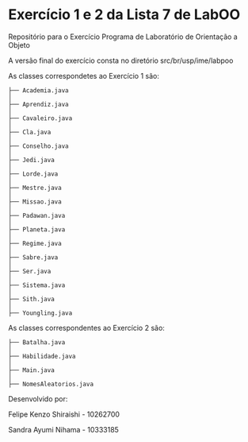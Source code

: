 # Exercício 1 e 2 da Lista 7 de LabOO
Repositório para o Exercício Programa de Laboratório de Orientação a Objeto

A versão final do exercício consta no diretório src/br/usp/ime/labpoo

As classes correspondetes ao Exercício 1 são:

```
├── Academia.java
│
├── Aprendiz.java
│
├── Cavaleiro.java
│
├── Cla.java
│
├── Conselho.java
│
├── Jedi.java
│
├── Lorde.java
│
├── Mestre.java
│
├── Missao.java
│
├── Padawan.java
│
├── Planeta.java
│
├── Regime.java
│
├── Sabre.java
│
├── Ser.java
│
├── Sistema.java
│
├── Sith.java
│
├── Youngling.java

```

As classes correspondentes ao Exercício 2 são:

```
├── Batalha.java
│
├── Habilidade.java
│
├── Main.java
│
├── NomesAleatorios.java

```

Desenvolvido por:

Felipe Kenzo Shiraishi - 10262700

Sandra Ayumi Nihama - 10333185
